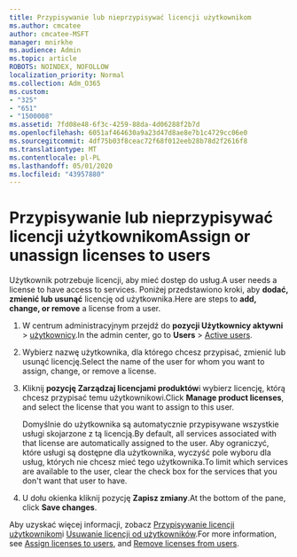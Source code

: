 ```yaml
---
title: Przypisywanie lub nieprzypisywać licencji użytkownikom
ms.author: cmcatee
author: cmcatee-MSFT
manager: mnirkhe
ms.audience: Admin
ms.topic: article
ROBOTS: NOINDEX, NOFOLLOW
localization_priority: Normal
ms.collection: Adm_O365
ms.custom:
- "325"
- "651"
- "1500008"
ms.assetid: 7fd08e48-6f3c-4259-88da-4d06288f2b7d
ms.openlocfilehash: 6051af464630a9a23d47d8ae8e7b1c4729cc06e0
ms.sourcegitcommit: 4df75b03f8ceac72f68f012eeb28b78d2f2616f8
ms.translationtype: MT
ms.contentlocale: pl-PL
ms.lasthandoff: 05/01/2020
ms.locfileid: "43957880"
---
```

# <a name="assign-or-unassign-licenses-to-users"></a><span data-ttu-id="d3641-102">Przypisywanie lub nieprzypisywać licencji użytkownikom</span><span class="sxs-lookup"><span data-stu-id="d3641-102">Assign or unassign licenses to users</span></span>

<span data-ttu-id="d3641-103">Użytkownik potrzebuje licencji, aby mieć dostęp do usług.</span><span class="sxs-lookup"><span data-stu-id="d3641-103">A user needs a license to have access to services.</span></span> <span data-ttu-id="d3641-104">Poniżej przedstawiono kroki, aby **dodać, zmienić lub usunąć** licencję od użytkownika.</span><span class="sxs-lookup"><span data-stu-id="d3641-104">Here are steps to **add, change, or remove** a license from a user.</span></span>
  
1. <span data-ttu-id="d3641-105">W centrum administracyjnym przejdź do **pozycji Użytkownicy aktywni** \> [użytkownicy](https://go.microsoft.com/fwlink/p/?linkid=834822).</span><span class="sxs-lookup"><span data-stu-id="d3641-105">In the admin center, go to **Users** \> [Active users](https://go.microsoft.com/fwlink/p/?linkid=834822).</span></span>

2. <span data-ttu-id="d3641-106">Wybierz nazwę użytkownika, dla którego chcesz przypisać, zmienić lub usunąć licencję.</span><span class="sxs-lookup"><span data-stu-id="d3641-106">Select the name of the user for whom you want to assign, change, or remove a license.</span></span>

3. <span data-ttu-id="d3641-107">Kliknij **pozycję Zarządzaj licencjami produktów**i wybierz licencję, którą chcesz przypisać temu użytkownikowi.</span><span class="sxs-lookup"><span data-stu-id="d3641-107">Click **Manage product licenses**, and select the license that you want to assign to this user.</span></span>

    <span data-ttu-id="d3641-108">Domyślnie do użytkownika są automatycznie przypisywane wszystkie usługi skojarzone z tą licencją.</span><span class="sxs-lookup"><span data-stu-id="d3641-108">By default, all services associated with that license are automatically assigned to the user.</span></span> <span data-ttu-id="d3641-109">Aby ograniczyć, które usługi są dostępne dla użytkownika, wyczyść pole wyboru dla usług, których nie chcesz mieć tego użytkownika.</span><span class="sxs-lookup"><span data-stu-id="d3641-109">To limit which services are available to the user, clear the check box for the services that you don't want that user to have.</span></span>

4. <span data-ttu-id="d3641-110">U dołu okienka kliknij pozycję **Zapisz zmiany**.</span><span class="sxs-lookup"><span data-stu-id="d3641-110">At the bottom of the pane, click **Save changes**.</span></span>

<span data-ttu-id="d3641-111">Aby uzyskać więcej informacji, zobacz [Przypisywanie licencji użytkownikom](https://docs.microsoft.com/office365/admin/subscriptions-and-billing/assign-licenses-to-users)i [Usuwanie licencji od użytkowników](https://docs.microsoft.com/office365/admin/subscriptions-and-billing/remove-licenses-from-users).</span><span class="sxs-lookup"><span data-stu-id="d3641-111">For more information, see [Assign licenses to users](https://docs.microsoft.com/office365/admin/subscriptions-and-billing/assign-licenses-to-users), and [Remove licenses from users](https://docs.microsoft.com/office365/admin/subscriptions-and-billing/remove-licenses-from-users).</span></span>